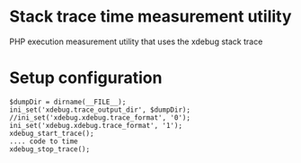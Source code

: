 # Stack trace time measurement utility
PHP execution measurement utility that uses the xdebug stack trace 

# Setup configuration
```
$dumpDir = dirname(__FILE__);   
ini_set('xdebug.trace_output_dir', $dumpDir);  
//ini_set('xdebug.xdebug.trace_format', '0');  
ini_set('xdebug.xdebug.trace_format', '1');   
xdebug_start_trace();   
.... code to time
xdebug_stop_trace();  
```
